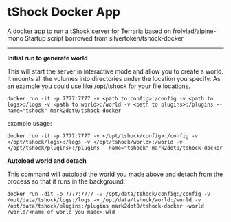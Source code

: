 # tShock Docker App

A docker app to run a tShock server for Terraria based on frolvlad/alpine-mono
Startup script borrowed from silvertoken/tshock-docker

----

**Initial run to generate world**

This will start the server in interactive mode and allow you to create a world.  It mounts all the volumes into directories under the location you specify. As an example you could use like /opt/tshock for your file locations.

`docker run -it -p 7777:7777 -v <path to config>:/config -v <path to logs>:/logs -v <path to world>:/world -v <path to plugins>:/plugins --name="tshock" mark2dot0/tshock-docker`

example usage:

`docker run -it -p 7777:7777 -v </opt/tshock/config>:/config -v </opt/tshock/logs>:/logs -v </opt/tshock/world>:/world -v </opt/tshock/plugins>:/plugins --name="tshock" mark2dot0/tshock-docker`

**Autoload world and detach**

This command will autoload the world you made above and detach from the process so that it runs in the background.

`docker run -dit -p 7777:7777 -v /opt/data/tshock/config:/config -v /opt/data/tshock/logs:/logs -v /opt/data/tshock/world:/world -v /opt/data/tshock/plugins:/plugins mark2dot0/tshock-docker -world /world/<name of world you made>.wld`